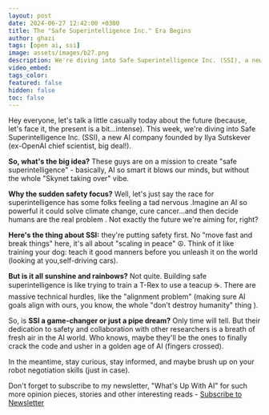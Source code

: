```yaml
---
layout: post
date: 2024-06-27 12:42:00 +0300
title: The "Safe Superintelligence Inc." Era Begins
author: ghazi
tags: [open ai, ssi]
image: assets/images/b27.png
description: We're diving into Safe Superintelligence Inc. (SSI), a new AI company founded by Ilya Sutskever (ex-OpenAI chief scientist, big deal!).
video_embed: 
tags_color: 
featured: false
hidden: false
toc: false
---
```


Hey everyone, let's talk a little casually today about the future (because, let's face it, the present is a bit...intense). This week, we're diving into Safe Superintelligence Inc. (SSI), a new AI company founded by Ilya Sutskever (ex-OpenAI chief scientist, big deal!).

**So, what's the big idea?** These guys are on a mission to create "safe superintelligence" - basically, AI so smart it blows our minds, but without the whole "Skynet taking over" vibe.

**Why the sudden safety focus?** Well, let's just say the race for superintelligence has some folks feeling a tad nervous .Imagine an AI so powerful it could solve climate change, cure cancer...and then decide humans are the real problem . Not exactly the future we're aiming for, right?

**Here's the thing about SSI:** they're putting safety first. No "move fast and break things" here, it's all about "scaling in peace" ☮️. Think of it like training your dog: teach it good manners before you unleash it on the world (looking at you,self-driving cars).

**But is it all sunshine and rainbows?** Not quite. Building safe superintelligence is like trying to train a T-Rex to use a teacup ☕️. There are massive technical hurdles, like the "alignment problem" (making sure AI goals align with ours, you know, the whole "don't destroy humanity" thing ).

So, is **SSI a game-changer or just a pipe dream?** Only time will tell. But their dedication to safety and collaboration with other researchers is a breath of fresh air in the AI world. Who knows, maybe they'll be the ones to finally crack the code and usher in a golden age of AI (fingers crossed).

In the meantime, stay curious, stay informed, and maybe brush up on your robot negotiation skills (just in case).

Don't forget to subscribe to my newsletter, "What's Up With AI" for such more opinion pieces, stories and other interesting reads -  [Subscribe to Newsletter](https://www.linkedin.com/newsletters/what-s-up-with-ai-7164151096125407232/?lipi=urn%3Ali%3Apage%3Ad_flagship3_pulse_read%3Bl9fr2UrVSbWeq5vmmgfJzg%3D%3D)